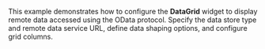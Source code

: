 This example demonstrates how to&nbsp;configure the **DataGrid** widget to&nbsp;display remote data accessed using the OData protocol. Specify the data store type and remote data service URL, define data shaping options, and configure grid columns.